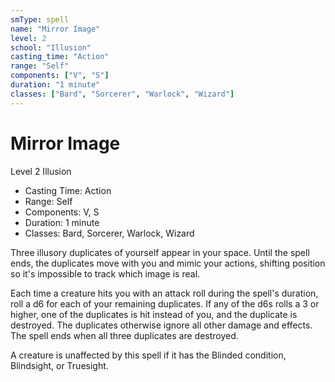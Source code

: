 ```yaml
---
smType: spell
name: "Mirror Image"
level: 2
school: "Illusion"
casting_time: "Action"
range: "Self"
components: ["V", "S"]
duration: "1 minute"
classes: ["Bard", "Sorcerer", "Warlock", "Wizard"]
---
```


# Mirror Image
Level 2 Illusion

- Casting Time: Action
- Range: Self
- Components: V, S
- Duration: 1 minute
- Classes: Bard, Sorcerer, Warlock, Wizard

Three illusory duplicates of yourself appear in your space. Until the spell ends, the duplicates move with you and mimic your actions, shifting position so it's impossible to track which image is real.

Each time a creature hits you with an attack roll during the spell's duration, roll a d6 for each of your remaining duplicates. If any of the d6s rolls a 3 or higher, one of the duplicates is hit instead of you, and the duplicate is destroyed. The duplicates otherwise ignore all other damage and effects. The spell ends when all three duplicates are destroyed.

A creature is unaffected by this spell if it has the Blinded condition, Blindsight, or Truesight.
